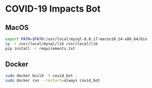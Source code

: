 
# COVID-19 Impacts Bot

## MacOS

```bash
export PATH=$PATH:/usr/local/mysql-8.0.17-macos10.14-x86_64/bin
cp -r /usr/local/mysql/lib /usr/local/lib
pip install -r requirements.txt
```

## Docker

```bash
sudo docker build -t covid_bot .
sudo docker run --restart=always covid_bot
```
